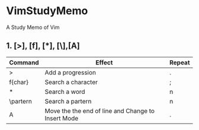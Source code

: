 # VimStudyMemo
A Study Memo of Vim

## 1. [>], [f], [\*], [\\],[A]
| Command | Effect | Repeat |
|---------|--------|--------|
|>        | Add a progression  |    .   |
|f{char}  | Search a character |    ;   |
|\*       | Search a word      |    n   |
|\\partern| Search a partern   |    n   |
|A        | Move the the end of line and Change to Insert Mode| . |
